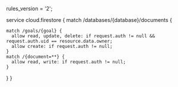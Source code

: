 rules_version = '2';

service cloud.firestore {
  match /databases/{database}/documents {
    
    match /goals/{goal} {
      allow read, update, delete: if request.auth != null && request.auth.uid == resource.data.owner;
      allow create: if request.auth != null;
    }
    match /{document=**} {
      allow read, write: if request.auth != null;
    }
  }
}
